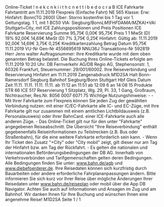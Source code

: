 Online-Ticket ! n e k c n k i i t h c n e t t i b e d o c r a B ICE Fahrkarte Fahrtantritt am 11.11.2019 Flexpreis (Einfache Fahrt) NE 565 Klasse: Erw: Hinfahrt: Bonn(TG 2600) Über: Storno kostenfrei bis 1 Tag vor 1. Geltungstag. 1 1, mit 1 BC50 VIA: Siegburg/Bonn*LM*(FH*F*DA*MA/MZ*KA)*VAI Stuttgart+City, mit ICE Zahlungspositionen und Preis Positionen ICE Fahrkarte Reservierung Summe 95,75€ 0,00€ 95,75€ Preis 1 1 MwSt (D) 19% 92,00€ 14,69€ MwSt (D) 7% 3,75€ 0,25€ Hinfahrt: Gültig ab: 11.11.2019 92,00€ 14,69€ 3,75€ 0,25€ Kreditkartenzahlung Betrag Datum 95,75€ 11.11.2019 VU-Nr Gen-Nr 4556695619 NNU36J Transaktions-Nr 592819 Herr Jens walter Auftragsnummer: Ihre Kreditkarte wurde mit dem oben genannten Betrag belastet. Die Buchung Ihres Online-Tickets erfolgte am 11.11.2019 10:20 Uhr. DB Fernverkehr AG/DB Regio AG, Stephensonstr. 1, 60326 Frankfurt, Steuernummer: 29/001/60002. Ihre Reiseverbindung und Reservierung Hinfahrt am 11.11.2019 Zangenabdruck M1D2SA Halt Bonn-Ramersdorf Siegburg Bahnhof Siegburg/Bonn Stuttgart Hbf Gleis Datum Zeit 11.11. 11.11. 11.11. 11.11. ab 11:12 an 11:51 ab 12:09 6 an 14:08 15 Produkte STR 66 ICE 517 Reservierung 1 Sitzplatz, Wg. 29, Pl. 33, 1 Gang, Großraum, Nichtraucher, Res.Nr. 8056 0007 6071 75 Wichtige Nutzungshinweise: - - Mit Ihrer Fahrkarte zum Flexpreis können Sie jeden Zug der gewählten Verbindung nutzen: mit einer IC/EC-Fahrkarte alle IC- und EC-Züge, mit Ihre Fahrkarte gilt nur zusammen mit einem amtlichen Lichtbildausweis (z.B. Personalausweis) oder Ihrer BahnCard. einer ICE-Fahrkarte auch alle anderen Züge. - Das Online-Ticket gilt nur für den unter "Fahrkarte" angegebenen Reiseabschnitt. Die Übersicht "Ihre Reiseverbindung" enthält gegebenenfalls Reiseinformationen zu Teilstrecken (z.B. Bus oder Straßenbahn), für die eine weitere Fahrkarte erforderlich sein kann. - Wenn Ihr Ticket den Zusatz "+City" oder "City mobil" zeigt, gilt dieser nur am Tag der Hinfahrt bzw. am Tag der Rückfahrt. - Es gelten die nationalen und internationalen Beförderungsbedingungen der DB AG. Innerhalb von Verkehrsverbünden und Tarifgemeinschaften gelten deren Bedingungen. Alle Bedingungen finden Sie unter: www.bahn.de/agb und www.diebefoerderer.de. Ihre Reisedaten können sich kurzfristig durch Bauarbeiten oder andere erforderliche Fahrplananpassungen ändern. Bitte informieren Sie sich kurz vor Ihrer Reise über mögliche Änderungen Ihrer Reisedaten unter www.bahn.de/reiseplan oder mobil über die App DB Navigator. Achten Sie auch auf Informationen und Ansagen im Zug und am Bahnhof. Wir danken Ihnen für Ihre Buchung und wünschen Ihnen eine angenehme Reise! M1D2SA Seite 1 / 1